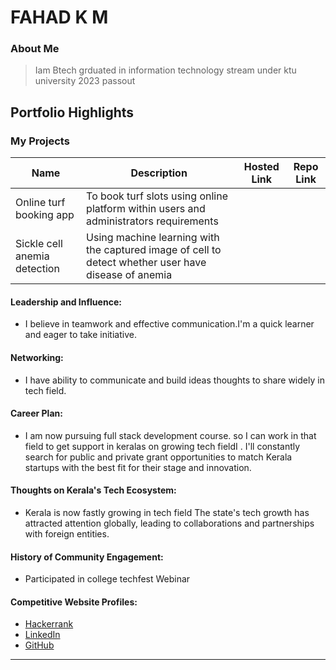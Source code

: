 # FAHAD K M

### About Me 

> Iam Btech grduated in information technology stream under ktu university 2023 passout


## Portfolio Highlights

### My Projects

| Name                | Description                                                               | Hosted Link                              | Repo Link                                                      |
|---------------------|---------------------------------------------------------------------------|------------------------------------------|----------------------------------------------------------------|
| Online turf booking app | To book turf slots using online platform within users and administrators requirements|    |           |
| Sickle cell anemia detection  | Using machine learning with the captured image of cell to detect whether user have disease of anemia |     |             |

#### Leadership and Influence:
- I believe in teamwork and effective communication.I'm a quick learner and eager to take initiative.
  
#### Networking:

-  I have ability to communicate and build ideas thoughts to share widely in tech field.

#### Career Plan:

- I am now pursuing full stack development course. so I can work in that field to get support in keralas on growing tech fieldI .
I'll constantly search for public and private grant opportunities to match Kerala startups with the best fit for their stage and innovation.

#### Thoughts on Kerala's Tech Ecosystem:

- Kerala is now fastly growing in tech  field The state's tech growth has attracted attention globally, leading to collaborations and partnerships with foreign entities.

#### History of Community Engagement:

-  Participated in college techfest Webinar 

#### Competitive Website Profiles:

- [Hackerrank](https://www.hackerrank.com/profile/fahadrkm)
- [LinkedIn](www.linkedin.com/in/fahad-rahman-a2ab51266)
- [GitHub](https://github.com/fahadrkm) 

---
